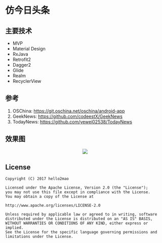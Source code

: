 # 仿今日头条

## 主要技术
* MVP
* Material Design
* RxJava
* Retrofit2
* Dagger2
* Glide
* Realm
* RecyclerView

## 参考
1. OSChina: https://git.oschina.net/oschina/android-app
2. GeekNews: https://github.com/codeestX/GeekNews
3. TodayNews: https://github.com/yewei02538/TodayNews

## 效果图
<p align="center">
  <img src="https://raw.githubusercontent.com/hello2mao/Focus/master/captures/device-2017-03-18-180339.png">
  <br/>
</p>

## License
    Copyright (C) 2017 hello2mao
    
    Licensed under the Apache License, Version 2.0 (the "License");
    you may not use this file except in compliance with the License.
    You may obtain a copy of the License at
    
    http://www.apache.org/licenses/LICENSE-2.0
    
    Unless required by applicable law or agreed to in writing, software
    distributed under the License is distributed on an "AS IS" BASIS,
    WITHOUT WARRANTIES OR CONDITIONS OF ANY KIND, either express or implied.
    See the License for the specific language governing permissions and
    limitations under the License.

